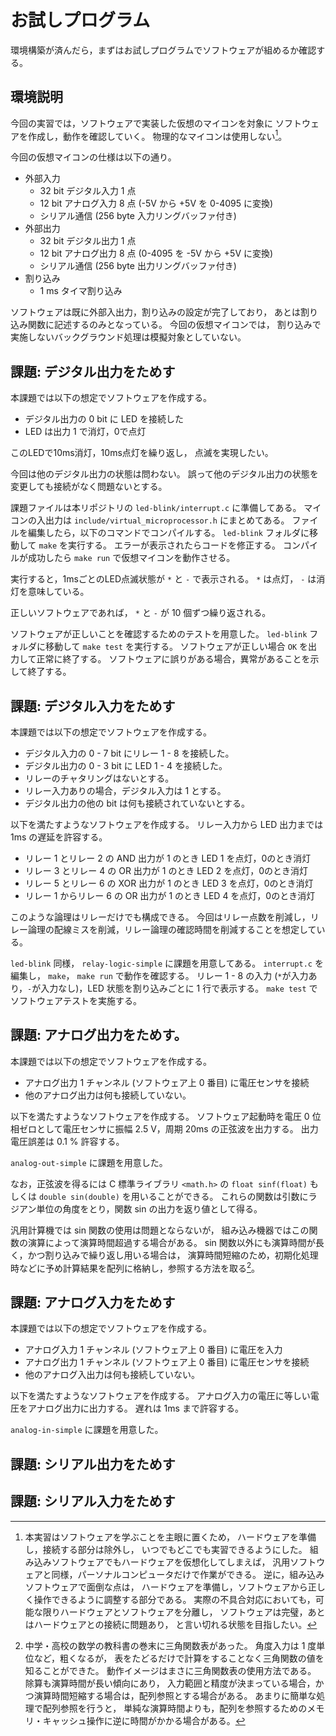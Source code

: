 # お試しプログラム
環境構築が済んだら，まずはお試しプログラムでソフトウェアが組めるか確認する。

## 環境説明
今回の実習では，ソフトウェアで実装した仮想のマイコンを対象に
ソフトウェアを作成し，動作を確認していく。
物理的なマイコンは使用しない[^HardwareDifficulty]。

[^HardwareDifficulty]: 本実習はソフトウェアを学ぶことを主眼に置くため，
ハードウェアを準備し，接続する部分は除外し，
いつでもどこでも実習できるようにした。
組み込みソフトウェアでもハードウェアを仮想化してしまえば，
汎用ソフトウェアと同様，パーソナルコンピュータだけで作業ができる。
逆に，組み込みソフトウェアで面倒な点は，
ハードウェアを準備し，ソフトウェアから正しく操作できるように調整する部分である。
実際の不具合対応においても，可能な限りハードウェアとソフトウェアを分離し，
ソフトウェアは完璧，あとはハードウェアとの接続に問題あり，
と言い切れる状態を目指したい。

今回の仮想マイコンの仕様は以下の通り。

- 外部入力
  - 32 bit デジタル入力 1 点
  - 12 bit アナログ入力 8 点 (-5V から +5V を 0-4095 に変換)
  - シリアル通信 (256 byte 入力リングバッファ付き)
- 外部出力
  - 32 bit デジタル出力 1 点
  - 12 bit アナログ出力 8 点 (0-4095 を -5V から +5V に変換)
  - シリアル通信 (256 byte 出力リングバッファ付き)
- 割り込み
  - 1 ms タイマ割り込み

ソフトウェアは既に外部入出力，割り込みの設定が完了しており，
あとは割り込み関数に記述するのみとなっている。
今回の仮想マイコンでは，
割り込みで実施しないバックグラウンド処理は模擬対象としていない。

## 課題: デジタル出力をためす
本課題では以下の想定でソフトウェアを作成する。

- デジタル出力の 0 bit に LED を接続した
- LED は出力 1 で消灯，0で点灯

このLEDで10ms消灯，10ms点灯を繰り返し，
点滅を実現したい。

今回は他のデジタル出力の状態は問わない。
誤って他のデジタル出力の状態を変更しても接続がなく問題ないとする。

課題ファイルは本リポジトリの `led-blink/interrupt.c` に準備してある。
マイコンの入出力は `include/virtual_microprocessor.h` にまとめてある。
ファイルを編集したら，以下のコマンドでコンパイルする。
`led-blink` フォルダに移動して `make` を実行する。
エラーが表示されたらコードを修正する。
コンパイルが成功したら `make run` で仮想マイコンを動作させる。

実行すると，1msごとのLED点滅状態が `*` と `-` で表示される。
`*` は点灯， `-` は消灯を意味している。

正しいソフトウェアであれば， `*` と `-` が 10 個ずつ繰り返される。

ソフトウェアが正しいことを確認するためのテストを用意した。
`led-blink` フォルダに移動して `make test` を実行する。
ソフトウェアが正しい場合 `OK` を出力して正常に終了する。
ソフトウェアに誤りがある場合，異常があることを示して終了する。

## 課題: デジタル入力をためす
本課題では以下の想定でソフトウェアを作成する。

- デジタル入力の 0 - 7 bit にリレー 1 - 8 を接続した。
- デジタル出力の 0 - 3 bit に LED 1 - 4 を接続した。
- リレーのチャタリングはないとする。
- リレー入力ありの場合，デジタル入力は 1 とする。
- デジタル出力の他の bit は何も接続されていないとする。

以下を満たすようなソフトウェアを作成する。
リレー入力から LED 出力までは 1ms の遅延を許容する。

- リレー 1 とリレー 2 の AND 出力が 1 のとき LED 1 を点灯，0のとき消灯
- リレー 3 とリレー 4 の  OR 出力が 1 のとき LED 2 を点灯，0のとき消灯
- リレー 5 とリレー 6 の XOR 出力が 1 のとき LED 3 を点灯，0のとき消灯
- リレー 1 からリレー 6 の OR 出力が 1 のとき LED 4 を点灯，0のとき消灯

このような論理はリレーだけでも構成できる。
今回はリレー点数を削減し，リレー論理の配線ミスを削減，リレー論理の確認時間を削減することを想定している。

`led-blink` 同様， `relay-logic-simple` に課題を用意してある。
`interrupt.c` を編集し， `make`， `make run` で動作を確認する。
リレー 1 - 8 の入力 (`*`が入力あり，`-`が入力なし)，LED 状態を割り込みごとに 1 行で表示する。
`make test` でソフトウェアテストを実施する。

## 課題: アナログ出力をためす。
本課題では以下の想定でソフトウェアを作成する。

- アナログ出力 1 チャンネル (ソフトウェア上 0 番目) に電圧センサを接続
- 他のアナログ出力は何も接続していない。

以下を満たすようなソフトウェアを作成する。
ソフトウェア起動時を電圧 0 位相ゼロとして電圧センサに振幅 2.5 V，周期 20ms の正弦波を出力する。
出力電圧誤差は 0.1 % 許容する。

`analog-out-simple` に課題を用意した。

なお，正弦波を得るには C 標準ライブラリ `<math.h>` の
`float sinf(float)` もしくは `double sin(double)` を用いることができる。
これらの関数は引数にラジアン単位の角度をとり，関数 sin の出力を返り値として得る。

汎用計算機では sin 関数の使用は問題とならないが，
組み込み機器ではこの関数の演算によって演算時間超過する場合がある。
sin 関数以外にも演算時間が長く，かつ割り込みで繰り返し用いる場合は，
演算時間短縮のため，初期化処理時などに予め計算結果を配列に格納し，参照する方法を取る[^SinTableRef]。

[^SinTableRef]: 中学・高校の数学の教科書の巻末に三角関数表があった。
角度入力は 1 度単位など，粗くなるが，
表をたどるだけで計算をすることなく三角関数の値を知ることができた。
動作イメージはまさに三角関数表の使用方法である。
除算も演算時間が長い傾向にあり，
入力範囲と精度が決まっている場合，かつ演算時間短縮する場合は，配列参照とする場合がある。
あまりに簡単な処理で配列参照を行うと，
単純な演算時間よりも，配列を参照するためのメモリ・キャッシュ操作に逆に時間がかかる場合がある。

## 課題: アナログ入力をためす
本課題では以下の想定でソフトウェアを作成する。

- アナログ入力 1 チャンネル (ソフトウェア上 0 番目) に電圧を入力
- アナログ出力 1 チャンネル (ソフトウェア上 0 番目) に電圧センサを接続
- 他のアナログ入出力は何も接続していない。

以下を満たすようなソフトウェアを作成する。
アナログ入力の電圧に等しい電圧をアナログ出力に出力する。
遅れは 1ms まで許容する。

`analog-in-simple` に課題を用意した。

## 課題: シリアル出力をためす

## 課題: シリアル入力をためす

